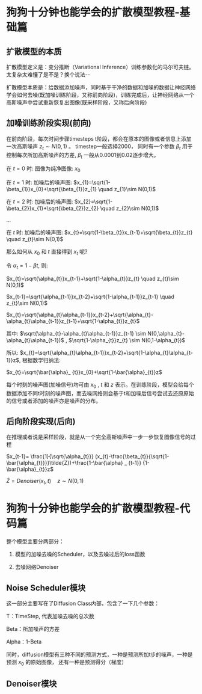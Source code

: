 # 狗狗十分钟也能学会的扩散模型教程-基础篇

## 扩散模型的本质
扩散模型定义是：变分推断（Variational Inference）训练参数化的马尔可夫链。太复杂太难懂了是不是？换个说法--

扩散模型本质是：给数据添加噪声，同时基于干净的数据和加噪的数据让神经网络学会如何去噪(既加噪训练阶段，又称前向阶段)，训练完成后，让神经网络从一个高斯噪声中尝试重新恢复出图像(既采样阶段，又称后向阶段)
## 加噪训练阶段实现(前向)
在前向阶段，每次时间步骤timesteps t阶段，都会在原本的图像或者信息上添加一次高斯噪声 $z_{t}\sim N(0,1)$ 。
timestep一般选择2000， 同时有一个参数 $\beta_{t}$ 用于控制每次所加高斯噪声的方差, $\beta_{t}$ 一般从0.0001到0.02逐步增大。

在 $t=0$ 时: 图像为纯净图像: $x_{0}$

在 $t=1$ 时: 加噪后的噪声图: $x_{1}=\sqrt{1-\beta_{1}}x_{0}+\sqrt{\beta_{1}}z_{1} \quad z_{1}\sim N(0,1)$

在 $t=2$ 时: 加噪后的噪声图: $x_{2}=\sqrt{1-\beta_{2}}x_{1}+\sqrt{\beta_{2}}z_{2} \quad z_{2}\sim N(0,1)$

...

在 $t$ 时: 加噪后的噪声图: $x_{t}=\sqrt{1-\beta_{t}}x_{t-1}+\sqrt{\beta_{t}}z_{t} \quad z_{t}\sim N(0,1)$

那么如何从 $x_{0}$ 和 $t$ 直接得到 $x_{t}$ 呢?

令 $\alpha_{t}=1-\beta{t}$, 则:

$x_{t}=\sqrt{\alpha_{t}}x_{t-1}+\sqrt{1-\alpha_{t}}z_{t} \quad z_{t}\sim N(0,1)$

$x_{t-1}=\sqrt{\alpha_{t-1}}x_{t-2}+\sqrt{1-\alpha_{t-1}}z_{t-1} \quad z_{t}\sim N(0,1)$

$x_{t}=\sqrt{\alpha_{t}\alpha_{t-1}}x_{t-2}+\sqrt{\alpha_{t}-\alpha_{t}\alpha_{t-1}}z_{t-1}+\sqrt{1-\alpha_{t}}z_{t}$

其中: $\sqrt{\alpha_{t}-\alpha_{t}\alpha_{t-1}}z_{t-1} \sim N(0,\alpha_{t}-\alpha_{t}\alpha_{t-1})$ , $\sqrt{1-\alpha_{t}}z_{t} \sim N(0,1-\alpha_{t})$

所以: $x_{t}=\sqrt{\alpha_{t}\alpha_{t-1}}x_{t-2}+\sqrt{1-\alpha_{t}\alpha_{t-1}}z$, 根据数学归纳法:

$x_{t}=\sqrt{\bar{\alpha}_ {t}}x_{0}+\sqrt{1-\bar{\alpha}_{t}}z$

每个时刻的噪声图(加噪信号)均可由 $x_{0}$ , $t$ 和 $z$ 表示。在训练阶段，模型会给每个数据添加不同t时刻的噪声图，而去噪网络则会基于t和加噪后信号尝试去还原原始的信号或者添加的噪声亦是噪声的分布。
## 后向阶段实现(后向)
在推理或者说是采样阶段，就是从一个完全高斯噪声中一步一步恢复图像信号的过程

$x_{t-1}= \frac{1}{\sqrt{\alpha_{t}}} (x_{t}-\frac{\beta_{t}}{\sqrt{1-\bar{\alpha_{t}}}}\tilde{Z})+\frac{1-\bar{\alpha} _ {t-1}} {1-\bar{\alpha}_{t}}z$

$\tilde{Z}=Denoiser(x_{t},t)\quad z\sim N(0,1)$
# 狗狗十分钟也能学会的扩散模型教程-代码篇
整个模型主要分两部分：

1. 模型的加噪去噪的Scheduler，以及去噪过后的loss函数

3. 去噪网络Denoiser
## Noise Scheduler模块
这一部分主要写在了Diffusion Class内部，包含了一下几个参数：

T：TimeStep, 代表加噪去噪的总次数

Beta：所加噪声的方差

Alpha：1-Beta

同时，diffusion模型有三种不同的预测方式，一种是预测所加t步的噪声，一种是预测 $x_{0}$ 的原始图像， 还有一种是预测得分（梯度）
## Denoiser模块


